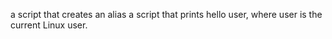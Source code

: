 a script that creates an alias
 a script that prints hello user, where user is the current Linux user.
